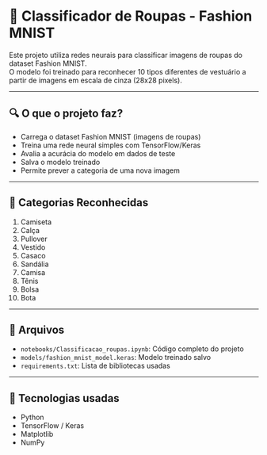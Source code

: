 # 👕 Classificador de Roupas - Fashion MNIST

Este projeto utiliza redes neurais para classificar imagens de roupas do dataset Fashion MNIST.  
O modelo foi treinado para reconhecer 10 tipos diferentes de vestuário a partir de imagens em escala de cinza (28x28 pixels).

---

## 🔍 O que o projeto faz?

- Carrega o dataset Fashion MNIST (imagens de roupas)
- Treina uma rede neural simples com TensorFlow/Keras
- Avalia a acurácia do modelo em dados de teste
- Salva o modelo treinado
- Permite prever a categoria de uma nova imagem

---

## 🧪 Categorias Reconhecidas

1. Camiseta  
2. Calça  
3. Pullover  
4. Vestido  
5. Casaco  
6. Sandália  
7. Camisa  
8. Tênis  
9. Bolsa  
10. Bota

---

## 📁 Arquivos

- `notebooks/Classificacao_roupas.ipynb`: Código completo do projeto  
- `models/fashion_mnist_model.keras`: Modelo treinado salvo  
- `requirements.txt`: Lista de bibliotecas usadas  

---

## 🚀 Tecnologias usadas

- Python  
- TensorFlow / Keras  
- Matplotlib  
- NumPy  